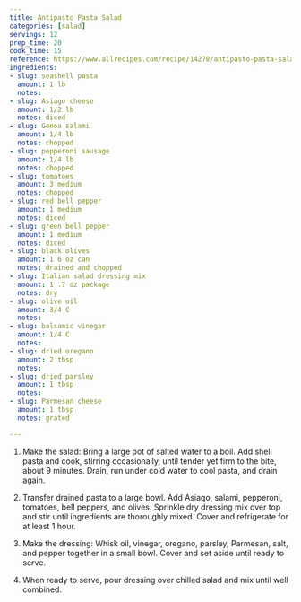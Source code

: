 ```yaml
---
title: Antipasto Pasta Salad
categories: [salad]
servings: 12
prep_time: 20
cook_time: 15
reference: https://www.allrecipes.com/recipe/14278/antipasto-pasta-salad/
ingredients:
- slug: seashell pasta
  amount: 1 lb
  notes:
- slug: Asiago cheese
  amount: 1/2 lb
  notes: diced
- slug: Genoa salami
  amount: 1/4 lb
  notes: chopped
- slug: pepperoni sausage
  amount: 1/4 lb
  notes: chopped
- slug: tomatoes
  amount: 3 medium
  notes: chopped
- slug: red bell pepper
  amount: 1 medium
  notes: diced
- slug: green bell pepper
  amount: 1 medium
  notes: diced
- slug: black olives
  amount: 1 6 oz can
  notes: drained and chopped
- slug: Italian salad dressing mix
  amount: 1 .7 oz package
  notes: dry
- slug: olive oil
  amount: 3/4 C
  notes:
- slug: balsamic vinegar
  amount: 1/4 C
  notes: 
- slug: dried oregano
  amount: 2 tbsp
  notes: 
- slug: dried parsley
  amount: 1 tbsp
  notes:
- slug: Parmesan cheese
  amount: 1 tbsp
  notes: grated

---
```


1. Make the salad: Bring a large pot of salted water to a boil. Add shell pasta and cook, stirring occasionally, until tender yet firm to the bite, about 9 minutes. Drain, run under cold water to cool pasta, and drain again.

2. Transfer drained pasta to a large bowl. Add Asiago, salami, pepperoni, tomatoes, bell peppers, and olives. Sprinkle dry dressing mix over top and stir until ingredients are thoroughly mixed. Cover and refrigerate for at least 1 hour.

3. Make the dressing: Whisk oil, vinegar, oregano, parsley, Parmesan, salt, and pepper together in a small bowl. Cover and set aside until ready to serve.

4. When ready to serve, pour dressing over chilled salad and mix until well combined.